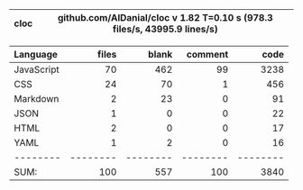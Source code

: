 
cloc|github.com/AlDanial/cloc v 1.82  T=0.10 s (978.3 files/s, 43995.9 lines/s)
--- | ---

Language|files|blank|comment|code
:-------|-------:|-------:|-------:|-------:
JavaScript|70|462|99|3238
CSS|24|70|1|456
Markdown|2|23|0|91
JSON|1|0|0|22
HTML|2|0|0|17
YAML|1|2|0|16
--------|--------|--------|--------|--------
SUM:|100|557|100|3840
